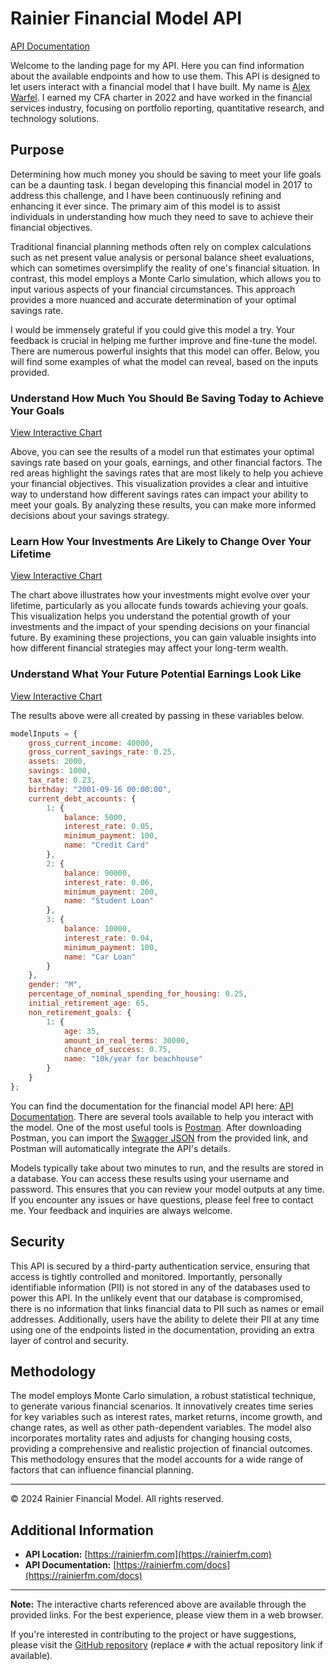 # Rainier Financial Model API

[API Documentation](https://rainierfm.com/docs)

Welcome to the landing page for my API. Here you can find information about the available endpoints and how to use them. This API is designed to let users interact with a financial model that I have built. My name is [Alex Warfel](https://www.linkedin.com/in/alexwarfel/). I earned my CFA charter in 2022 and have worked in the financial services industry, focusing on portfolio reporting, quantitative research, and technology solutions.

## Purpose

Determining how much money you should be saving to meet your life goals can be a daunting task. I began developing this financial model in 2017 to address this challenge, and I have been continuously refining and enhancing it ever since. The primary aim of this model is to assist individuals in understanding how much they need to save to achieve their financial objectives.

Traditional financial planning methods often rely on complex calculations such as net present value analysis or personal balance sheet evaluations, which can sometimes oversimplify the reality of one's financial situation. In contrast, this model employs a Monte Carlo simulation, which allows you to input various aspects of your financial circumstances. This approach provides a more nuanced and accurate determination of your optimal savings rate.

I would be immensely grateful if you could give this model a try. Your feedback is crucial in helping me further improve and fine-tune the model. There are numerous powerful insights that this model can offer. Below, you will find some examples of what the model can reveal, based on the inputs provided.

### Understand How Much You Should Be Saving Today to Achieve Your Goals

[View Interactive Chart](https://datawrapper.dwcdn.net/sUUdh/1/)

Above, you can see the results of a model run that estimates your optimal savings rate based on your goals, earnings, and other financial factors. The red areas highlight the savings rates that are most likely to help you achieve your financial objectives. This visualization provides a clear and intuitive way to understand how different savings rates can impact your ability to meet your goals. By analyzing these results, you can make more informed decisions about your savings strategy.

### Learn How Your Investments Are Likely to Change Over Your Lifetime

[View Interactive Chart](https://datawrapper.dwcdn.net/zXOPH/1/)

The chart above illustrates how your investments might evolve over your lifetime, particularly as you allocate funds towards achieving your goals. This visualization helps you understand the potential growth of your investments and the impact of your spending decisions on your financial future. By examining these projections, you can gain valuable insights into how different financial strategies may affect your long-term wealth.

### Understand What Your Future Potential Earnings Look Like

[View Interactive Chart](https://datawrapper.dwcdn.net/6SO9n/1/)

The results above were all created by passing in these variables below.

```javascript
modelInputs = {
    gross_current_income: 40000,
    gross_current_savings_rate: 0.25,
    assets: 2000,
    savings: 1000,
    tax_rate: 0.23,
    birthday: "2001-09-16 00:00:00",
    current_debt_accounts: {
        1: {
            balance: 5000,
            interest_rate: 0.05,
            minimum_payment: 100,
            name: "Credit Card"
        },
        2: {
            balance: 90000,
            interest_rate: 0.06,
            minimum_payment: 200,
            name: "Student Loan"
        },
        3: {
            balance: 10000,
            interest_rate: 0.04,
            minimum_payment: 100,
            name: "Car Loan"
        }
    },
    gender: "M",
    percentage_of_nominal_spending_for_housing: 0.25,
    initial_retirement_age: 65,
    non_retirement_goals: {
        1: {
            age: 35,
            amount_in_real_terms: 30000,
            chance_of_success: 0.75,
            name: "10k/year for beachhouse"
        }
    }
};
```

You can find the documentation for the financial model API here: [API Documentation](https://rainierfm.com/docs). There are several tools available to help you interact with the model. One of the most useful tools is [Postman](https://www.postman.com/downloads/). After downloading Postman, you can import the [Swagger JSON](https://rainierfm.com/swagger.json) from the provided link, and Postman will automatically integrate the API's details.

Models typically take about two minutes to run, and the results are stored in a database. You can access these results using your username and password. This ensures that you can review your model outputs at any time. If you encounter any issues or have questions, please feel free to contact me. Your feedback and inquiries are always welcome.

## Security

This API is secured by a third-party authentication service, ensuring that access is tightly controlled and monitored. Importantly, personally identifiable information (PII) is not stored in any of the databases used to power this API. In the unlikely event that our database is compromised, there is no information that links financial data to PII such as names or email addresses. Additionally, users have the ability to delete their PII at any time using one of the endpoints listed in the documentation, providing an extra layer of control and security.

## Methodology

The model employs Monte Carlo simulation, a robust statistical technique, to generate various financial scenarios. It innovatively creates time series for key variables such as interest rates, market returns, income growth, and change rates, as well as other path-dependent variables. The model also incorporates mortality rates and adjusts for changing housing costs, providing a comprehensive and realistic projection of financial outcomes. This methodology ensures that the model accounts for a wide range of factors that can influence financial planning.

---

© 2024 Rainier Financial Model. All rights reserved.

## Additional Information

- **API Location:** [https://rainierfm.com](https://rainierfm.com)
- **API Documentation:** [https://rainierfm.com/docs](https://rainierfm.com/docs)

---

**Note:** The interactive charts referenced above are available through the provided links. For the best experience, please view them in a web browser.

If you're interested in contributing to the project or have suggestions, please visit the [GitHub repository](#) (replace `#` with the actual repository link if available).